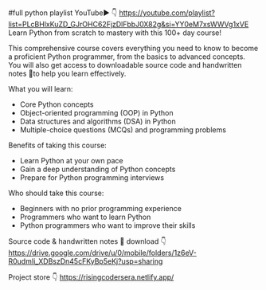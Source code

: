 #full python playlist YouTube▶️ 👇
https://youtube.com/playlist?list=PLcBHlxKuZD_GJrOHC62FjzDlFbbJ0X82g&si=YY0eM7xsWWVg1xVE
Learn Python from scratch to mastery with this 100+ day course!

This comprehensive course covers everything you need to know to become a proficient Python programmer, from the basics to advanced concepts. You will also get access to downloadable source code and handwritten notes 📝to help you learn effectively.

What you will learn:

* Core Python concepts
* Object-oriented programming (OOP) in Python
* Data structures and algorithms (DSA) in Python
* Multiple-choice questions (MCQs) and programming problems

Benefits of taking this course:

* Learn Python at your own pace
* Gain a deep understanding of Python concepts
* Prepare for Python programming interviews

Who should take this course:

* Beginners with no prior programming experience
* Programmers who want to learn Python
* Python programmers who want to improve their skills

Source code & handwritten notes 📝 download 👇
https://drive.google.com/drive/u/0/mobile/folders/1z6eV-R0udmIi_XDBszDn45cFKyBp5eKj?usp=sharing

Project store 👇
https://risingcodersera.netlify.app/
